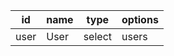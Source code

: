 id    |name        |type           |options
------|------------|---------------|------------
user  |User        |select         |users